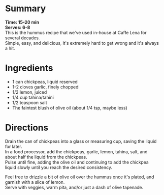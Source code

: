 # Summary
**Time: 15-20 min**  
**Serves: 6-8**  
This is the hummus recipe that we've used in-house at Caffe Lena for several decades.  
Simple, easy, and delicious, it's extremely hard to get wrong and it's always a hit.

# Ingredients
- 1 can chickpeas, liquid reserved
- 1-2 cloves garlic, finely chopped
- 1/2 lemon, juiced
- 1/4 cup tahina/tahini
- 1/2 teaspoon salt
- The faintest blush of olive oil (about 1/4 tsp, maybe less)

# Directions
Drain the can of chickpeas into a glass or measuring cup, saving the liquid for later.  
In a food processor, add the chickpeas, garlic, lemon, tahina, salt, and about half the liquid from the chickpeas.  
Pulse until fine, adding the olive oil and continuing to add the chickpea liquid slowly until you reach the desired consistency.  

Feel free to drizzle a bit of olive oil over the hummus once it's plated, and garnish with a slice of lemon.  
Serve with veggies, warm pita, and/or just a dash of olive tapenade.  

